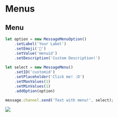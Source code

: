 
# Menus

## Menu
```js
let option = new MessageMenuOption()
    .setLabel('Your Label')
    .setEmoji('🍔')
    .setValue('menuid')
    .setDescription('Custom Description!')
    
let select = new MessageMenu()
    .setID('customid')
    .setPlaceholder('Click me! :D')
    .setMaxValues(1)
    .setMinValues(1)
    .addOption(option)

message.channel.send('Text with menu!', select);
```

<img align="center" src="https://cdn.discordapp.com/attachments/850457799422771270/861212725484716032/unknown.png"></img>
